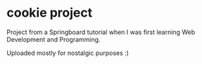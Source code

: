 # cookie project

Project from a Springboard tutorial when I was first learning Web Development and Programming.

Uploaded mostly for nostalgic purposes :)
